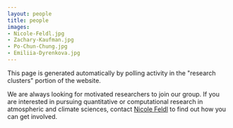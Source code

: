 ```yaml
---
layout: people
title: people
images:
- Nicole-Feldl.jpg
- Zachary-Kaufman.jpg
- Po-Chun-Chung.jpg
- Emiliia-Dyrenkova.jpg
---
```


This page is generated automatically by polling activity in the "research clusters" portion of the website. 

We are always looking for motivated researchers to join our group. If you are interested in pursuing quantitative or computational research in atmospheric and climate sciences, contact [Nicole Feldl](https://eps.ucsc.edu/faculty/Profiles/fac-only.php?uid=nfeldl) to find out how you can get involved. 

